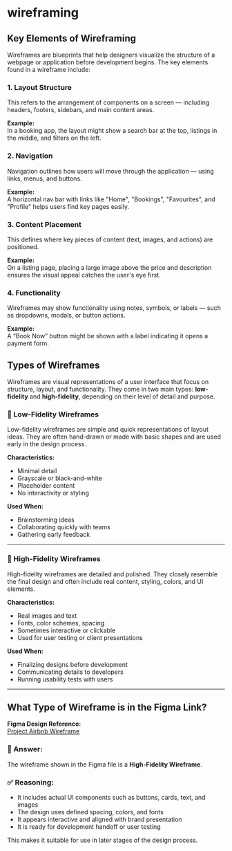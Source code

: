 # wireframing
## Key Elements of Wireframing

Wireframes are blueprints that help designers visualize the structure of a webpage or application before development begins. The key elements found in a wireframe include:

### 1. Layout Structure
This refers to the arrangement of components on a screen — including headers, footers, sidebars, and main content areas.

**Example:**  
In a booking app, the layout might show a search bar at the top, listings in the middle, and filters on the left.

### 2. Navigation
Navigation outlines how users will move through the application — using links, menus, and buttons.

**Example:**  
A horizontal nav bar with links like "Home", "Bookings", "Favourites", and "Profile" helps users find key pages easily.

### 3. Content Placement
This defines where key pieces of content (text, images, and actions) are positioned.

**Example:**  
On a listing page, placing a large image above the price and description ensures the visual appeal catches the user's eye first.

### 4. Functionality
Wireframes may show functionality using notes, symbols, or labels — such as dropdowns, modals, or button actions.

**Example:**  
A “Book Now” button might be shown with a label indicating it opens a payment form.

## Types of Wireframes

Wireframes are visual representations of a user interface that focus on structure, layout, and functionality. They come in two main types: **low-fidelity** and **high-fidelity**, depending on their level of detail and purpose.

### 🔹 Low-Fidelity Wireframes

Low-fidelity wireframes are simple and quick representations of layout ideas. They are often hand-drawn or made with basic shapes and are used early in the design process.

**Characteristics:**
- Minimal detail
- Grayscale or black-and-white
- Placeholder content
- No interactivity or styling

**Used When:**
- Brainstorming ideas
- Collaborating quickly with teams
- Gathering early feedback

---

### 🔹 High-Fidelity Wireframes

High-fidelity wireframes are detailed and polished. They closely resemble the final design and often include real content, styling, colors, and UI elements.

**Characteristics:**
- Real images and text
- Fonts, color schemes, spacing
- Sometimes interactive or clickable
- Used for user testing or client presentations

**Used When:**
- Finalizing designs before development
- Communicating details to developers
- Running usability tests with users

---

## What Type of Wireframe is in the Figma Link?

**Figma Design Reference:**  
[Project Airbnb Wireframe](https://www.figma.com/design/E2BRqdPcKkrnX6hLGPto8Z/Project-Airbnb?node-id=1-2&p=f&t=Af7RabuOPxn1Xi2R-0)

### 🔎 Answer:
The wireframe shown in the Figma file is a **High-Fidelity Wireframe**.

### ✅ Reasoning:
- It includes actual UI components such as buttons, cards, text, and images
- The design uses defined spacing, colors, and fonts
- It appears interactive and aligned with brand presentation
- It is ready for development handoff or user testing

This makes it suitable for use in later stages of the design process.